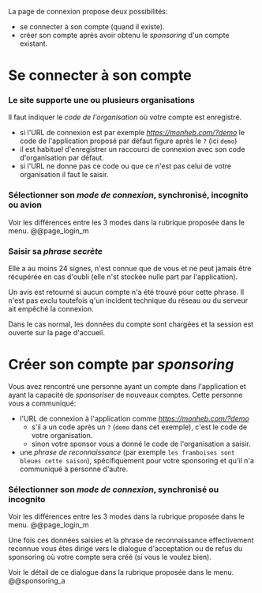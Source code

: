 La page de connexion propose deux possibilités:
- se connecter à son compte (quand il existe).
- créer son compte après avoir obtenu le _sponsoring_ d'un compte existant.

# Se connecter à son compte
### Le site supporte une ou plusieurs organisations
Il faut indiquer le _code de l'organisation_ où votre compte est enregistré.
- si l'URL de connexion est par exemple _https://monheb.com/?demo_ le code de l'application proposé par défaut figure après le `?` (ici `demo`)
- il est habituel d'enregistrer un raccourci de connexion avec son code d'organisation par défaut.
- si l'URL ne donne pas ce code ou que ce n'est pas celui de votre organisation il faut le saisir.

### Sélectionner son _mode de connexion_, synchronisé, incognito ou avion
Voir les différences entre les 3 modes dans la rubrique proposée dans le menu.
@@page_login_m

### Saisir sa _phrase secrète_
Elle a au moins 24 signes, n'est connue que de vous et ne peut jamais être récupérée en cas d'oubli (elle n'st stockée nulle part par l'application).

Un avis est retourné si aucun compte n'a été trouvé pour cette phrase. Il n'est pas exclu toutefois q'un incident technique du réseau ou du serveur ait empêché la connexion.

Dans le cas normal, les données du compte sont chargées et la session est ouverte sur la page d'accueil.

# Créer son compte par _sponsoring_
Vous avez rencontré une personne ayant un compte dans l'application et ayant la capacité de _sponsoriser_ de nouveaux comptes. Cette personne vous a communiqué:
- l'URL de connexion à l'application comme _https://monheb.com/?demo_ 
  - s'il a un code après un `?` (`demo` dans cet exemple), c'est le code de votre organisation.
  - sinon votre sponsor vous a donné le code de l'organisation a saisir.
- une _phrase de reconnaissance_ (par exemple `les framboises sont bleues cette saison`), spécifiquement pour votre sponsoring et qu'il n'a communiqué à personne d'autre.

### Sélectionner son _mode de connexion_, synchronisé ou incognito
Voir les différences entre les 3 modes dans la rubrique proposée dans le menu.
@@page_login_m

Une fois ces données saisies et la phrase de reconnaissance effectivement reconnue vous êtes dirigé vers le dialogue d'acceptation ou de refus du sponsoring où votre compte sera créé (si vous le voulez bien).

Voir le détail de ce dialogue dans la rubrique proposée dans le menu.
@@sponsoring_a

